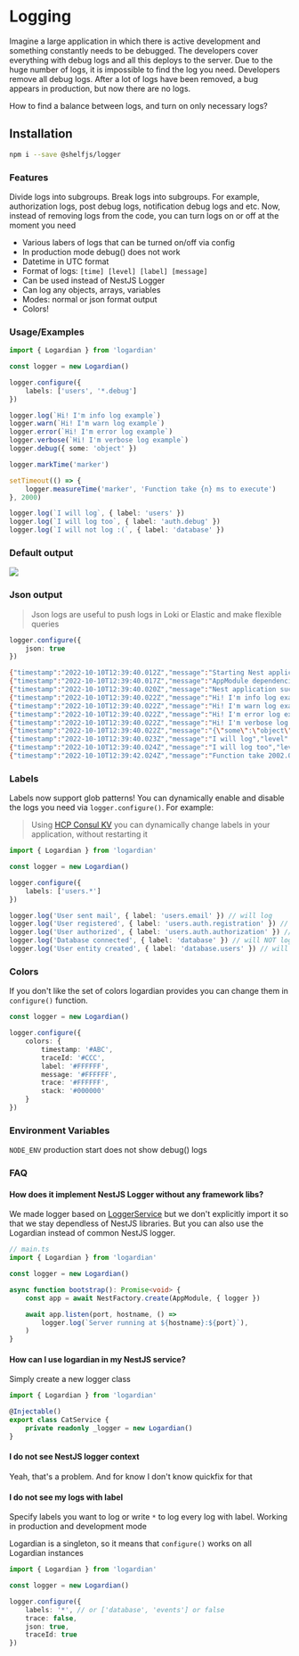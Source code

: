 # Logging

Imagine a large application in which there is active development and something constantly needs to be debugged. 
The developers cover everything with debug logs and all this deploys to the server. 
Due to the huge number of logs, it is impossible to find the log you need. 
Developers remove all debug logs. After a lot of logs have been removed, a bug appears in production, but now there are no logs.

How to find a balance between logs, and turn on only necessary logs?

## Installation

```bash
npm i --save @shelfjs/logger
```
    
### Features

Divide logs into subgroups. Break logs into subgroups. 
For example, authorization logs, post debug logs, notification debug logs and etc.
Now, instead of removing logs from the code, you can turn logs on or off at the moment you need

- Various labers of logs that can be turned on/off via config
- In production mode debug() does not work
- Datetime in UTC format
- Format of logs: `[time] [level] [label] [message]`
- Can be used instead of NestJS Logger
- Can log any objects, arrays, variables
- Modes: normal or json format output
- Colors!

  
### Usage/Examples

```ts
import { Logardian } from 'logardian'

const logger = new Logardian()

logger.configure({
    labels: ['users', '*.debug']
})

logger.log(`Hi! I'm info log example`)
logger.warn(`Hi! I'm warn log example`)
logger.error(`Hi! I'm error log example`)
logger.verbose(`Hi! I'm verbose log example`)
logger.debug({ some: 'object' })

logger.markTime('marker')

setTimeout(() => {
    logger.measureTime('marker', 'Function take {n} ms to execute')
}, 2000)

logger.log(`I will log`, { label: 'users' })
logger.log(`I will log too`, { label: 'auth.debug' })
logger.log(`I will not log :(`, { label: 'database' })
```

### Default output

![](https://i.ibb.co/dQn1t8Q/image.png)


### Json output

> Json logs are useful to push logs in Loki or Elastic and make flexible queries

```ts
logger.configure({
    json: true
})
```

```bash
{"timestamp":"2022-10-10T12:39:40.012Z","message":"Starting Nest application...","level":"log"}
{"timestamp":"2022-10-10T12:39:40.017Z","message":"AppModule dependencies initialized","level":"log"}
{"timestamp":"2022-10-10T12:39:40.020Z","message":"Nest application successfully started","level":"log"}
{"timestamp":"2022-10-10T12:39:40.022Z","message":"Hi! I'm info log example","level":"log"}
{"timestamp":"2022-10-10T12:39:40.022Z","message":"Hi! I'm warn log example","level":"warn"}
{"timestamp":"2022-10-10T12:39:40.022Z","message":"Hi! I'm error log example","level":"error"}
{"timestamp":"2022-10-10T12:39:40.022Z","message":"Hi! I'm verbose log example","level":"verbose"}
{"timestamp":"2022-10-10T12:39:40.022Z","message":"{\"some\":\"object\"}","level":"debug"}
{"timestamp":"2022-10-10T12:39:40.023Z","message":"I will log","level":"log","label":"users"}
{"timestamp":"2022-10-10T12:39:40.024Z","message":"I will log too","level":"log","label":"auth.debug"}
{"timestamp":"2022-10-10T12:39:42.024Z","message":"Function take 2002.041 ms to execute","level":"timer"}
```

### Labels

Labels now support glob patterns! You can dynamically enable and disable the logs you need via `logger.configure()`. For example:

> Using [HCP Consul KV](https://developer.hashicorp.com/consul/docs/dynamic-app-config/kv) you can dynamically change labels in your application, without restarting it



```ts
import { Logardian } from 'logardian'

const logger = new Logardian()

logger.configure({
    labels: ['users.*']
})

logger.log('User sent mail', { label: 'users.email' }) // will log
logger.log('User registered', { label: 'users.auth.registration' }) // will log
logger.log('User authorized', { label: 'users.auth.authorization' }) // will log
logger.log('Database connected', { label: 'database' }) // will NOT log
logger.log('User entity created', { label: 'database.users' }) // will NOT log
``` 

### Colors

If you don't like the set of colors logardian provides you can change them in `configure()` function.

```ts
const logger = new Logardian()

logger.configure({
    colors: {
        timestamp: '#ABC',
        traceId: '#CCC',
        label: '#FFFFFF',
        message: '#FFFFFF',
        trace: '#FFFFFF',
        stack: '#000000'
    }
})
```

### Environment Variables

`NODE_ENV` production start does not show debug() logs

### FAQ

#### How does it implement NestJS Logger without any framework libs?

We made logger based on [LoggerService](https://github.com/nestjs/nest/blob/master/packages/common/services/logger.service.ts) but we don't explicitly import it so that we stay dependless of NestJS libraries. But you can also use the Logardian instead of common NestJS logger.

```ts
// main.ts
import { Logardian } from 'logardian'

const logger = new Logardian()

async function bootstrap(): Promise<void> {
    const app = await NestFactory.create(AppModule, { logger })

    await app.listen(port, hostname, () =>
        logger.log(`Server running at ${hostname}:${port}`),
    )
}
```

#### How can I use logardian in my NestJS service?

Simply create a new logger class

```ts
import { Logardian } from 'logardian'

@Injectable()
export class CatService {
    private readonly _logger = new Logardian()
}
```

#### I do not see NestJS logger context

Yeah, that's a problem. And for know I don't know quickfix for that

#### I do not see my logs with label

Specify labels you want to log or write `*` to log every log with label. 
Working in production and development mode

Logardian is a singleton, so it means that `configure()` works on all Logardian instances

```ts
import { Logardian } from 'logardian'

const logger = new Logardian()

logger.configure({
    labels: '*', // or ['database', 'events'] or false
    trace: false,
    json: true,
    traceId: true
})
```
